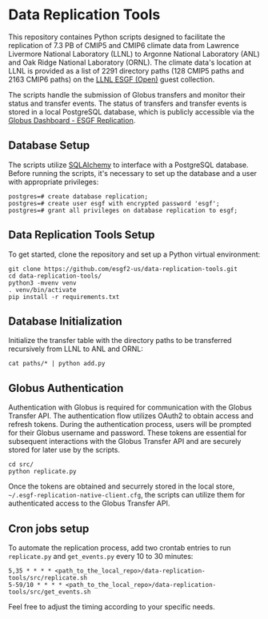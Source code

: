 # Data Replication Tools

This repository containes Python scripts designed to facilitate the replication of 7.3 PB of CMIP5 and CMIP6 climate data from Lawrence Livermore National Laboratory (LLNL) to Argonne National Laboratory (ANL) and Oak Ridge National Laboratory (ORNL). The climate data's location at LLNL is provided as a list of 2291 directory paths (128 CMIP5 paths and 2163 CMIP6 paths) on the [LLNL ESGF (Open)](https://app.globus.org/file-manager?origin_id=1889ea03-25ad-4f9f-8110-1ce8833a9d7e) guest collection.

The scripts handle the submission of Globus transfers and monitor their status and transfer events. The status of transfers and transfer events is stored in a local PostgreSQL database, which is publicly accessible via the [Globus Dashboard - ESGF Replication](https://dashboard.globus.org/esgf/).

## Database Setup
The scripts utilize [SQLAlchemy](https://www.sqlalchemy.org/) to interface with a PostgreSQL database. Before running the scripts, it's necessary to set up the database and a user with appropriate privileges:
```
postgres=# create database replication;
postgres=# create user esgf with encrypted password 'esgf';
postgres=# grant all privileges on database replication to esgf;
```

## Data Replication Tools Setup
To get started, clone the repository and set up a Python virtual environment:
```
git clone https://github.com/esgf2-us/data-replication-tools.git
cd data-replication-tools/
python3 -mvenv venv
. venv/bin/activate
pip install -r requirements.txt
```
## Database Initialization 
Initialize the transfer table with the directory paths to be transferred recursively from LLNL to ANL and ORNL:
```
cat paths/* | python add.py
```

## Globus Authentication
Authentication with Globus is required for communication with the Globus Transfer API. The authentication flow utilizes OAuth2 to obtain access and refresh tokens. During the authentication process, users will be prompted for their Globus username and password. These tokens are essential for subsequent interactions with the Globus Transfer API and are securely stored for later use by the scripts.
```
cd src/
python replicate.py
```
Once the tokens are obtained and securrely stored in the local store, `~/.esgf-replication-native-client.cfg`, the scripts can utilize them for authenticated access to the Globus Transfer API.

## Cron jobs setup
To automate the replication process, add two crontab entries to run `replicate.py` and `get_events.py` every 10 to 30 minutes:
```
5,35 * * * * <path_to_the_local_repo>/data-replication-tools/src/replicate.sh
5-59/10 * * * * <path_to_the_local_repo>/data-replication-tools/src/get_events.sh
```
Feel free to adjust the timing according to your specific needs.
